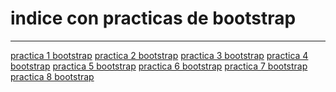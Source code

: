 <h1>indice con practicas de bootstrap</h1>
<hr>
<a href="https://carlex02.github.io/Practica1bootsrap.html">practica 1 bootstrap</a>
<a href="https://carlex02.github.io/Practica2bootstrap.html">practica 2 bootstrap</a>
<a href="https://carlex02.github.io/Practica3bootstrap.html">practica 3 bootstrap</a>
<a href="https://carlex02.github.io/practica4bootstrap.html">practica 4 bootstrap</a>
<a href="https://carlex02.github.io/practica5bootstrap.html">practica 5 bootstrap</a>
<a href="https://carlex02.github.io/Practica6bootstrap.html">practica 6 bootstrap</a>
<a href="">practica 7 bootstrap</a>
<a href="">practica 8 bootstrap</a>
